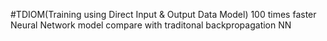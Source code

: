 #TDIOM(Training using Direct Input & Output Data Model) 100 times faster Neural Network model compare with traditonal backpropagation NN

